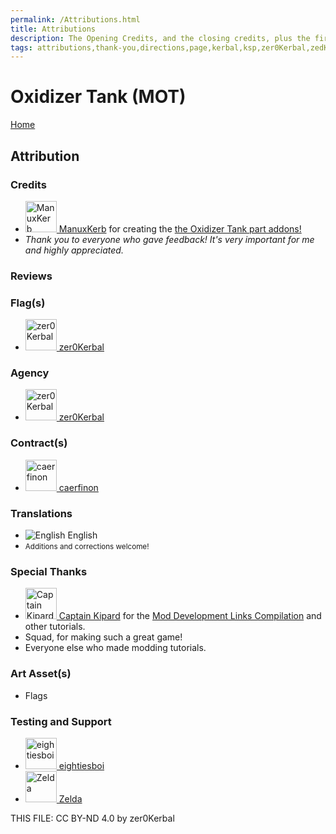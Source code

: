 ```yaml
---
permalink: /Attributions.html
title: Attributions
description: The Opening Credits, and the closing credits, plus the first of two (or is three) end credit scenes
tags: attributions,thank-you,directions,page,kerbal,ksp,zer0Kerbal,zedK
---
```

<!--
Attributions.md v1.0.0.0
Oxidizer Tank (MOT)
created: 
updated: 

TEMPLATE: Attributions.md v1.0.9.0
created: 01 Feb 2022
updated: 15 Mar 2023

THIS FILE: CC BY-ND 4.0 by zer0Kerbal -->

<script src="https://kit.fontawesome.com/0ea5493613.js" crossorigin="anonymous"></script>
<i class="fa fa-gear fa-spin fa-3x" style="color: firebrick"></i>

# Oxidizer Tank (MOT)

[Home](./index.md)

## Attribution

### Credits

<ul>
  <li><a href="https://forum.kerbalspaceprogram.com/index.php?/profile/139441-*/"><img alt="ManuxKerb" src="https://forum.kerbalspaceprogram.com/uploads/set_resources_17/84c1e40ea0e759e3f1505eb1788ddf3c_default_photo.png" width="50px" height="50px" > ManuxKerb</a> for creating the <a href="https://forum.kerbalspaceprogram.com/index.php?/topic/215723-*/" alt="Oxidizer Tank"> the Oxidizer Tank part addons!</a></li>
  <li><i>Thank you to everyone who gave feedback! It's very important for me and highly appreciated.</i></li>
</ul>

### Reviews

### Flag(s)

<ul>
  <li><a href="https://forum.kerbalspaceprogram.com/index.php?/profile/190933-*/"><img alt="zer0Kerbal" src="https://kerbal-forum-uploads.s3.us-west-2.amazonaws.com/monthly_2018_08/free-clipart-hithhikers-guide-14.thumb.jpg.05fc7d1bdc37ce2bfca8923bf1e97303.jpg" width="50px" height="50px" > zer0Kerbal</a></li>
</ul>

### Agency

<ul>
  <li><a href="(https://forum.kerbalspaceprogram.com/index.php?/profile/190933-*/)"><img alt="zer0Kerbal" src="https://kerbal-forum-uploads.s3.us-west-2.amazonaws.com/monthly_2018_08/free-clipart-hithhikers-guide-14.thumb.jpg.05fc7d1bdc37ce2bfca8923bf1e97303.jpg" width="50px" height="50px" > zer0Kerbal</a></li>
</ul>

### Contract(s)

<ul>
  <li><a href="https://forum.kerbalspaceprogram.com/index.php?/profile/207619-*/"><img alt="caerfinon" src="https://kerbal-forum-uploads.s3.us-west-2.amazonaws.com/monthly_2022_09/wxImeeP2.thumb.jpg.fdf7794f6380664d5e14876b4232125e.jpg" width="50px" height="50px" > caerfinon</a></li>
</ul>

### Translations

<ul>
  <li><img src="https://raw.githubusercontent.com/zer0Kerbal/zer0Kerbal/master/img/EN.png " alt="English" style="zoom:100%;" /> English</li>
  <!-- <li><img src="https://raw.githubusercontent.com/zer0Kerbal/zer0Kerbal/zed'K/img/IT.png " alt="Italiano" style="zoom:100%;" /> Italian (Italiano) - courtesy of <a href="https://github.com/MattNot" alt="MattNot">Mattnot</a></li> -->
  <li><small>Additions and corrections welcome!</small></li>
</ul>

### Special Thanks

<ul>
  <li><a href="https://forum.kerbalspaceprogram.com/index.php?/profile/70516-captainkipard/"><img alt="Captain Kipard" src="https://kerbal-forum-uploads.s3.us-west-2.amazonaws.com/monthly_12_2015/itsame.png.3227b08e54fc9e3eaa0c6c2ad8e9ad07.thumb.png.5d3a3eb0344a23048ea58826e47b9781.png" width="50px" height="50px" > Captain Kipard</a> for the <a href="https://forum.kerbalspaceprogram.com/index.php?/topic/85372-*/"> Mod Development Links Compilation</a> and other tutorials.</li>
  <li>Squad, for making such a great game!</li>
  <li>Everyone else who made modding tutorials.</li>
</ul>

### Art Asset(s)

* Flags

### Testing and Support

<ul>
  <li><a href="https://forum.kerbalspaceprogram.com/index.php?/profile/133828-eightiesboi/"><img alt="eightiesboi" src="https://kerbal-forum-uploads.s3.us-west-2.amazonaws.com/monthly_2018_01/happy_velociraptor_dinosaur_greeting_cards-r918b99ab65894a198682f360e419773a_xvuak_8byvr_512.thumb.jpg.00c28897eef8a91ee74f6cb59a9bbb5f.jpg" width="50px" height="50px" > eightiesboi</a></li>
  <li><a href="https://forum.kerbalspaceprogram.com/index.php?/profile/66411-zelda/"><img alt="Zelda" src="https://kerbal-forum-uploads.s3.us-west-2.amazonaws.com/monthly_2019_07/LoZ_RGB_960x960.thumb.jpg.32a815400e819b11482764bdea71373c.jpg" width="50px" height="50px" > Zelda</a></li>
</ul>

THIS FILE: CC BY-ND 4.0 by zer0Kerbal